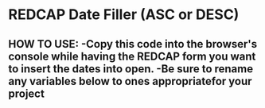 REDCAP Date Filler (ASC or DESC)
==============
HOW TO USE:
-Copy this code into the browser's console while having 
 the REDCAP form you want to insert the dates into open.
-Be sure to rename any variables below to ones appropriatefor your project
--------------
